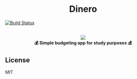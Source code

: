 <h1 align="center"><strong>Dinero</strong></h1>

[![Build Status](https://cloud.drone.io/api/badges/ukita/dinero/status.svg)](https://cloud.drone.io/ukita/dinero)

<br />

<div align="center"><img src="https://media.giphy.com/media/xTiTnqUxyWbsAXq7Ju/giphy.gif" /></div>

<div align="center"><strong>💰 Simple budgeting app for study purposes 💰</strong></div>

## License

MIT
